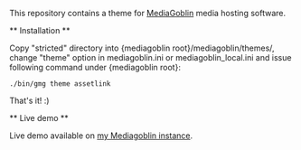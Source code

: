 This repository contains a theme for [MediaGoblin](http://mediagoblin.org) media hosting software.

** Installation **

Copy "stricted" directory into {mediagoblin root}/mediagoblin/themes/, change "theme" option in mediagoblin.ini or mediagoblin_local.ini and issue following command under {mediagoblin root}:

    ./bin/gmg theme assetlink

That's it! :)

** Live demo **

Live demo available on [my Mediagoblin instance](http://media.pztrn.name).
